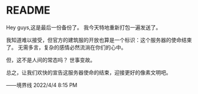 # README

Hey guys,这是最后一份备份了。
我今天特地重新打包一遍发送了。


我知道难以接受，但官方的建筑服的开放也算是一个标识：这个服务器的使命结束了。
无需多言，复杂的感情必然流淌在你们的心中。

但，这不是人间的常态吗？
世事变故。

总之，让我们欢快的宣告这服务器使命的结束，迎接更好的像素文明吧。

——境界线 2022/4/4 8:15 PM
